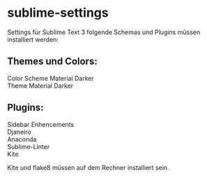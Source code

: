 # sublime-settings

Settings für Sublime Text 3
folgende Schemas und Plugins müssen installiert werden:

Themes und Colors:  
------------------
Color Scheme Material Darker  
Theme Material Darker

Plugins:  
--------
Sidebar Enhencements  
Djaneiro  
Anaconda  
Sublime-Linter  
Kite  
  
Kite und flake8 müssen auf dem Rechner installiert sein.


